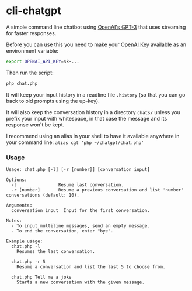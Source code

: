 # cli-chatgpt

A simple command line chatbot using [OpenAI's GPT-3](https://openai.com/blog/openai-api/) that uses streaming for faster responses.

Before you can use this you need to make your [OpenAI Key](https://platform.openai.com/account/api-keys) available as an environment variable:

```bash
export OPENAI_API_KEY=sk-...
```

Then run the script:

```bash
php chat.php
```

It will keep your input history in a readline file `.history` (so that you can go back to old prompts using the up-key).

It will also keep the conversation history in a directory `chats/` unless you prefix your input with whitespace, in that case the message and its response won't be kept.

I recommend using an alias in your shell to have it available anywhere in your command line: `alias cgt 'php ~/chatgpt/chat.php'`

### Usage

```
Usage: chat.php [-l] [-r [number]] [conversation input]

Options:
  -l                Resume last conversation.
  -r [number]       Resume a previous conversation and list 'number' conversations (default: 10).

Arguments:
  conversation input  Input for the first conversation.

Notes:
  - To input multiline messages, send an empty message.
  - To end the conversation, enter "bye".

Example usage:
  chat.php -l
    Resumes the last conversation.

  chat.php -r 5
    Resume a conversation and list the last 5 to choose from.

  chat.php Tell me a joke
    Starts a new conversation with the given message.
```
